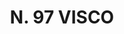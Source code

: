 ---
title: "N. 97 VISCO"
plant-name: "N. 97"
plant-number: "097"
plant-xml: "/assets/xml/plant097.xml"
plant-img1: "/assets/img/plant097_verso.jpg"
plant-img2: "/assets/img/plant097.jpg"
plant-title: "N. 97 VISCO"
plant-taxon-link: "http://www.worldfloraonline.org/taxon/wfo-0000424722"
plant-taxon-content: "[Viscum album L.]"
layout: single-xml
---